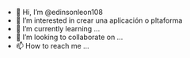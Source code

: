 - 👋 Hi, I’m @edinsonleon108
- 👀 I’m interested in crear una aplicación o pltaforma
- 🌱 I’m currently learning ...
- 💞️ I’m looking to collaborate on ...
- 📫 How to reach me ...

<!---
edinsonleon108/edinsonleon108 is a ✨ special ✨ repository because its `README.md` (this file) appears on your GitHub profile.
You can click the Preview link to take a look at your changes.
--->
